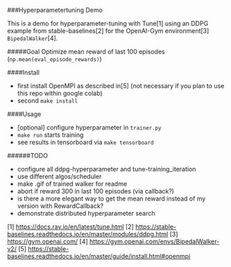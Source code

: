 ###Hyperparametertuning Demo

This is a demo for hyperparameter-tuning with Tune[1] using an DDPG example from stable-baselines[2] for the OpenAI-Gym environment[3] `BipedalWalker`[4]. 

#####Goal
Optimize mean reward of last 100 episodes (`np.mean(eval_episode_rewards)`)

####Install
- first install OpenMPI as described in[5] (not necessary if you plan to use this repo within google colab)
- second `make install`

####Usage
- [optional] configure hyperparameter in `trainer.py`
- `make run` starts training
- see results in tensorboard via `make tensorboard`

######TODO
- configure all ddpg-hyperparameter and tune-training_iteration
- use different algos/scheduler
- make .gif of trained walker for readme
- abort if reward 300 in last 100 episodes (via callback?)
- is there a more elegant way to get the mean reward instead of my version with RewardCallback?
- demonstrate distributed hyperparameter search

[1] https://docs.ray.io/en/latest/tune.html
[2] https://stable-baselines.readthedocs.io/en/master/modules/ddpg.html
[3] https://gym.openai.com/
[4] https://gym.openai.com/envs/BipedalWalker-v2/
[5] https://stable-baselines.readthedocs.io/en/master/guide/install.html#openmpi